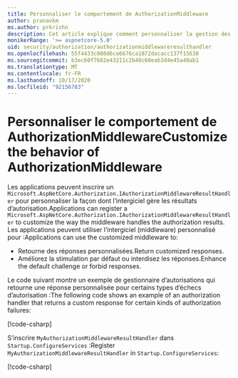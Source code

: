 ```yaml
---
title: Personnaliser le comportement de AuthorizationMiddleware
author: pranavkm
ms.author: prkrishn
description: Cet article explique comment personnaliser la gestion des résultats de AuthorizationMiddleware.
monikerRange: '>= aspnetcore-5.0'
uid: security/authorization/authorizationmiddlewareresulthandler
ms.openlocfilehash: 55f4433c080d6ce6676ca1072dacacc137f15638
ms.sourcegitcommit: b3ec60f7682e43211c2b40c60eab3d4e45a48ab1
ms.translationtype: MT
ms.contentlocale: fr-FR
ms.lasthandoff: 10/17/2020
ms.locfileid: "92156783"
---
```

# <a name="customize-the-behavior-of-authorizationmiddleware"></a><span data-ttu-id="a441c-103">Personnaliser le comportement de AuthorizationMiddleware</span><span class="sxs-lookup"><span data-stu-id="a441c-103">Customize the behavior of AuthorizationMiddleware</span></span>

<span data-ttu-id="a441c-104">Les applications peuvent inscrire un `Microsoft.AspNetCore.Authorization.IAuthorizationMiddlewareResultHandler` pour personnaliser la façon dont l’intergiciel gère les résultats d’autorisation.</span><span class="sxs-lookup"><span data-stu-id="a441c-104">Applications can register a `Microsoft.AspNetCore.Authorization.IAuthorizationMiddlewareResultHandler` to customize the way the middleware handles the authorization results.</span></span> <span data-ttu-id="a441c-105">Les applications peuvent utiliser l’intergiciel (middleware) personnalisé pour :</span><span class="sxs-lookup"><span data-stu-id="a441c-105">Applications can use the customized middleware to:</span></span>

* <span data-ttu-id="a441c-106">Retourne des réponses personnalisées.</span><span class="sxs-lookup"><span data-stu-id="a441c-106">Return customized responses.</span></span>
* <span data-ttu-id="a441c-107">Améliorez la stimulation par défaut ou interdisez les réponses.</span><span class="sxs-lookup"><span data-stu-id="a441c-107">Enhance the default challenge or forbid responses.</span></span>

<span data-ttu-id="a441c-108">Le code suivant montre un exemple de gestionnaire d’autorisations qui retourne une réponse personnalisée pour certains types d’échecs d’autorisation :</span><span class="sxs-lookup"><span data-stu-id="a441c-108">The following code shows an example of an authorization handler that returns a custom response for certain kinds of authorization failures:</span></span>

[!code-csharp[](customizingauthorizationmiddlewareresponse/sample/AuthorizationMiddlewareResultHandlerSample/MyAuthorizationMiddlewareResultHandler.cs)]

<span data-ttu-id="a441c-109">S’inscrire `MyAuthorizationMiddlewareResultHandler` dans `Startup.ConfigureServices` :</span><span class="sxs-lookup"><span data-stu-id="a441c-109">Register `MyAuthorizationMiddlewareResultHandler` in `Startup.ConfigureServices`:</span></span>

[!code-csharp[](customizingauthorizationmiddlewareresponse/sample/AuthorizationMiddlewareResultHandlerSample/Startup.cs?name=snippet)]

<!-- <xref:Microsoft.AspNetCore.Authorization.IAuthorizationMiddlewareResultHandler /> -->